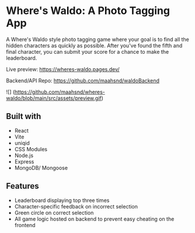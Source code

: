 # Where's Waldo: A Photo Tagging App

A Where's Waldo style photo tagging game where your goal is to find all the hidden characters
as quickly as possible. After you've found the fifth and final character, you can submit your
score for a chance to make the leaderboard.

Live preview: https://wheres-waldo.pages.dev/

Backend/API Repo: https://github.com/maahsnd/waldoBackend

![] (https://github.com/maahsnd/wheres-waldo/blob/main/src/assets/preview.gif)

## Built with

* React
* Vite
* uniqid
* CSS Modules
* Node.js
* Express
* MongoDB/ Mongoose

## Features

* Leaderboard displaying top three times
* Character-specific feedback on incorrect selection
* Green circle on correct selection
* All game logic hosted on backend to prevent easy cheating on the frontend
